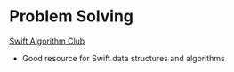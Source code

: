 # Problem Solving

[Swift Algorithm Club](https://github.com/raywenderlich/swift-algorithm-club)

* Good resource for Swift data structures and algorithms
